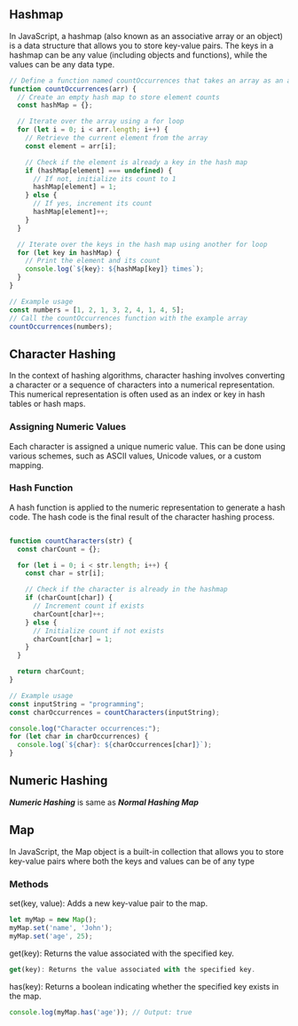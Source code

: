 
## Hashmap

In JavaScript, a hashmap (also known as an associative array or an object) is a data structure that allows you to store key-value pairs. The keys in a hashmap can be any value (including objects and functions), while the values can be any data type.

```javascript
// Define a function named countOccurrences that takes an array as an argument
function countOccurrences(arr) {
  // Create an empty hash map to store element counts
  const hashMap = {};

  // Iterate over the array using a for loop
  for (let i = 0; i < arr.length; i++) {
    // Retrieve the current element from the array
    const element = arr[i];

    // Check if the element is already a key in the hash map
    if (hashMap[element] === undefined) {
      // If not, initialize its count to 1
      hashMap[element] = 1;
    } else {
      // If yes, increment its count
      hashMap[element]++;
    }
  }

  // Iterate over the keys in the hash map using another for loop
  for (let key in hashMap) {
    // Print the element and its count
    console.log(`${key}: ${hashMap[key]} times`);
  }
}

// Example usage
const numbers = [1, 2, 1, 3, 2, 4, 1, 4, 5];
// Call the countOccurrences function with the example array
countOccurrences(numbers);

```

## Character Hashing

In the context of hashing algorithms, character hashing involves converting a character or a sequence of characters into a numerical representation. This numerical representation is often used as an index or key in hash tables or hash maps.

### Assigning Numeric Values

Each character is assigned a unique numeric value. This can be done using various schemes, such as ASCII values, Unicode values, or a custom mapping.

### Hash Function

A hash function is applied to the numeric representation to generate a hash code. The hash code is the final result of the character hashing process.

```javascript 

function countCharacters(str) {
  const charCount = {};

  for (let i = 0; i < str.length; i++) {
    const char = str[i];

    // Check if the character is already in the hashmap
    if (charCount[char]) {
      // Increment count if exists
      charCount[char]++;
    } else {
      // Initialize count if not exists
      charCount[char] = 1;
    }
  }

  return charCount;
}

// Example usage
const inputString = "programming";
const charOccurrences = countCharacters(inputString);

console.log("Character occurrences:");
for (let char in charOccurrences) {
  console.log(`${char}: ${charOccurrences[char]}`);
}


```
## Numeric Hashing 
 **_Numeric Hashing_** is same as **_Normal Hashing Map_**

 ## Map

In JavaScript, the Map object is a built-in collection that allows you to store key-value pairs where both the keys and values can be of any type

### Methods


set(key, value): Adds a new key-value pair to the map.
```javascript 
let myMap = new Map();
myMap.set('name', 'John');
myMap.set('age', 25);

```

get(key): Returns the value associated with the specified key.
```javascript 
get(key): Returns the value associated with the specified key.
```

has(key): Returns a boolean indicating whether the specified key exists in the map.
```javascript 
console.log(myMap.has('age')); // Output: true
```